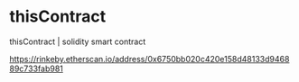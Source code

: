 # thisContract
thisContract | solidity smart contract

https://rinkeby.etherscan.io/address/0x6750bb020c420e158d48133d946889c733fab981
